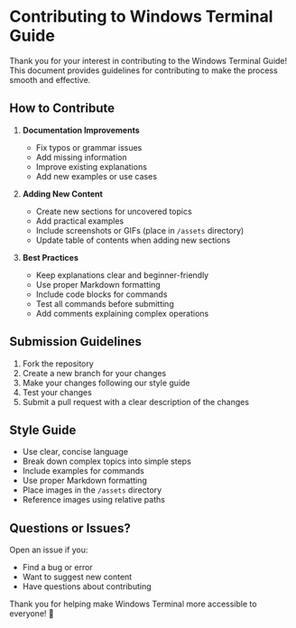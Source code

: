 # Contributing to Windows Terminal Guide

Thank you for your interest in contributing to the Windows Terminal Guide! This document provides guidelines for contributing to make the process smooth and effective.

## How to Contribute

1. **Documentation Improvements**
   - Fix typos or grammar issues
   - Add missing information
   - Improve existing explanations
   - Add new examples or use cases

2. **Adding New Content**
   - Create new sections for uncovered topics
   - Add practical examples
   - Include screenshots or GIFs (place in `/assets` directory)
   - Update table of contents when adding new sections

3. **Best Practices**
   - Keep explanations clear and beginner-friendly
   - Use proper Markdown formatting
   - Include code blocks for commands
   - Test all commands before submitting
   - Add comments explaining complex operations

## Submission Guidelines

1. Fork the repository
2. Create a new branch for your changes
3. Make your changes following our style guide
4. Test your changes
5. Submit a pull request with a clear description of the changes

## Style Guide

- Use clear, concise language
- Break down complex topics into simple steps
- Include examples for commands
- Use proper Markdown formatting
- Place images in the `/assets` directory
- Reference images using relative paths

## Questions or Issues?

Open an issue if you:
- Find a bug or error
- Want to suggest new content
- Have questions about contributing

Thank you for helping make Windows Terminal more accessible to everyone! 🚀